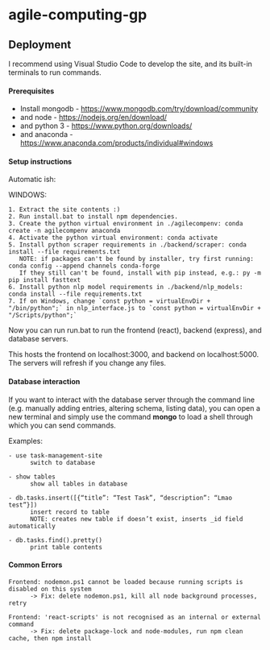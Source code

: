 # agile-computing-gp

## Deployment

I recommend using Visual Studio Code to develop the site, and its built-in terminals to run commands.

#### Prerequisites

- Install mongodb - https://www.mongodb.com/try/download/community
- and node - https://nodejs.org/en/download/
- and python 3 - https://www.python.org/downloads/
- and anaconda - https://www.anaconda.com/products/individual#windows

#### Setup instructions

Automatic ish:

WINDOWS:
```
1. Extract the site contents :)
2. Run install.bat to install npm dependencies.
3. Create the python virtual environment in ./agilecompenv: conda create -n agilecompenv anaconda
4. Activate the python virtual environment: conda activate
5. Install python scraper requirements in ./backend/scraper: conda install --file requirements.txt
   NOTE: if packages can't be found by installer, try first running: conda config --append channels conda-forge
   If they still can't be found, install with pip instead, e.g.: py -m pip install fasttext
6. Install python nlp model requirements in ./backend/nlp_models: conda install --file requirements.txt
7. If on Windows, change `const python = virtualEnvDir + "/bin/python";` in nlp_interface.js to `const python = virtualEnvDir + "/Scripts/python";`
```
Now you can run run.bat to run the frontend (react), backend (express), and database servers.

This hosts the frontend on localhost:3000, and backend on localhost:5000. The servers will refresh if you change any files.

#### Database interaction

If you want to interact with the database server through the command line (e.g. manually adding entries, altering schema, listing data), you can open a new terminal and simply use the command **mongo** to load a shell through which you can send commands.

Examples:
```
- use task-management-site
      switch to database
      
- show tables
      show all tables in database
      
- db.tasks.insert([{“title”: “Test Task”, “description”: “Lmao test”}])
      insert record to table
      NOTE: creates new table if doesn’t exist, inserts _id field automatically
      
- db.tasks.find().pretty()
      print table contents
```

#### Common Errors
```
Frontend: nodemon.ps1 cannot be loaded because running scripts is disabled on this system
      -> Fix: delete nodemon.ps1, kill all node background processes, retry
          
Frontend: 'react-scripts' is not recognised as an internal or external command
      -> Fix: delete package-lock and node-modules, run npm clean cache, then npm install
```
